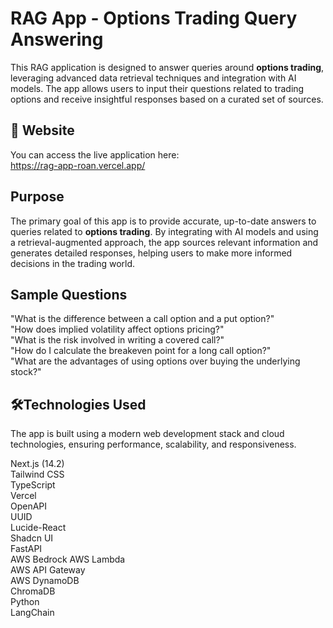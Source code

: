 # RAG App - Options Trading Query Answering

This RAG application is designed to answer queries around **options trading**, leveraging advanced data retrieval techniques and integration with AI models. The app allows users to input their questions related to trading options and receive insightful responses based on a curated set of sources.

## 🔗 Website

You can access the live application here:  
https://rag-app-roan.vercel.app/

## Purpose

The primary goal of this app is to provide accurate, up-to-date answers to queries related to **options trading**. By integrating with AI models and using a retrieval-augmented approach, the app sources relevant information and generates detailed responses, helping users to make more informed decisions in the trading world.

## Sample Questions

"What is the difference between a call option and a put option?"  
"How does implied volatility affect options pricing?"  
"What is the risk involved in writing a covered call?"  
"How do I calculate the breakeven point for a long call option?"  
"What are the advantages of using options over buying the underlying stock?"  

## 🛠Technologies Used

The app is built using a modern web development stack and cloud technologies, ensuring performance, scalability, and responsiveness.

Next.js (14.2)  
Tailwind CSS  
TypeScript  
Vercel  
OpenAPI  
UUID  
Lucide-React  
Shadcn UI  
FastAPI  
AWS Bedrock
AWS Lambda  
AWS API Gateway  
AWS DynamoDB  
ChromaDB  
Python  
LangChain

